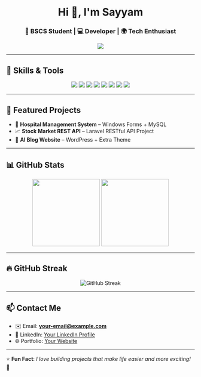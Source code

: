 <!-- Header -->
<h1 align="center">Hi 👋, I'm Sayyam</h1>
<h3 align="center">🚀 BSCS Student | 💻 Developer | 🌍 Tech Enthusiast</h3>

<!-- Typing effect -->
<p align="center">
  <img src="https://readme-typing-svg.herokuapp.com?size=22&color=FF5733&center=true&vCenter=true&lines=Full+Stack+Web+Developer;C%23+%7C+Python+%7C+PHP+%7C+Laravel;Always+Learning+New+Things">
</p>

---

## 🔧 Skills & Tools
<p align="center">
  <img src="https://img.shields.io/badge/C%23-239120?style=for-the-badge&logo=c-sharp&logoColor=white" />
  <img src="https://img.shields.io/badge/Python-3776AB?style=for-the-badge&logo=python&logoColor=white" />
  <img src="https://img.shields.io/badge/PHP-777BB4?style=for-the-badge&logo=php&logoColor=white" />
  <img src="https://img.shields.io/badge/Laravel-FF2D20?style=for-the-badge&logo=laravel&logoColor=white" />
  <img src="https://img.shields.io/badge/MySQL-005C84?style=for-the-badge&logo=mysql&logoColor=white" />
  <img src="https://img.shields.io/badge/HTML5-E34F26?style=for-the-badge&logo=html5&logoColor=white" />
  <img src="https://img.shields.io/badge/CSS3-1572B6?style=for-the-badge&logo=css3&logoColor=white" />
  <img src="https://img.shields.io/badge/JavaScript-F7DF1E?style=for-the-badge&logo=javascript&logoColor=black" />
</p>

---

## 📌 Featured Projects
- 🏥 **Hospital Management System** – Windows Forms + MySQL  
- 📈 **Stock Market REST API** – Laravel RESTful API Project  
- 🤖 **AI Blog Website** – WordPress + Extra Theme  

---

## 📊 GitHub Stats
<p align="center">
  <img src="https://github-readme-stats.vercel.app/api?username=sayyamahmed193-web&show_icons=true&theme=radical" height="180em" />
  <img src="https://github-readme-stats.vercel.app/api/top-langs/?username=sayyamahmed193-web&layout=compact&theme=radical" height="180em" />
</p>

---

## 🔥 GitHub Streak
<p align="center">
  <img src="https://streak-stats.demolab.com?user=sayyamahmed193-web&theme=radical&hide_border=true" alt="GitHub Streak" />
</p>

---

## 📫 Contact Me
- ✉️ Email: **your-email@example.com**  
- 🔗 LinkedIn: [Your LinkedIn Profile](#)  
- 🌐 Portfolio: [Your Website](#)  

---

⭐ **Fun Fact**: *I love building projects that make life easier and more exciting!* 🚀
